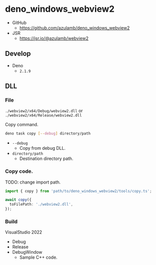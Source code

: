 # deno_windows_webview2

* GitHub
  * https://github.com/azulamb/deno_windows_webview2
* JSR
  * https://jsr.io/@azulamb/webview2

## Develop

* Deno
  * `2.1.9`

## DLL

### File

`./webview2/x64/Debug/webview2.dll` or `./webview2/x64/Release/webview2.dll`

Copy command.

```sh
deno task copy [--debug] directory/path
```

* `--debug`
  * Copy from debug DLL.
* `directory/path`
  * Destination directory path.

### Copy code.

TODO: change import path.

```ts
import { copy } from 'path/to/deno_windows_webview2/tools/copy.ts';

await copy({
  toFilePath: './webview2.dll',
});
```

### Build

VisualStudio 2022

* Debug
* Release
* DebugWindow
  * Sample C++ code.
